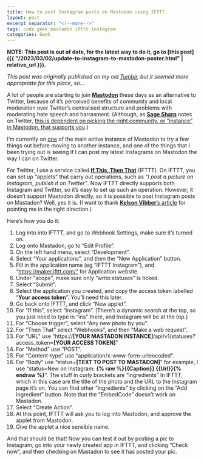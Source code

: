 ```yaml
---
title: How to post Instagram posts on Mastodon using IFTTT
layout: post
excerpt_separator: "<!--more-->"
tags: code geek mastadon ifttt instagram
categories: Geek
---
```


**NOTE: This post is out of date, for the latest way to do it, go to [this post]({{ "/2023/03/02/update-to-instagram-to-mastodon-poster.html" | relative_url }}).**

*This post was originally published on my old [Tumblr](https://alephnaughtpix.tumblr.com/post/177232593842/how-to-post-instagram-posts-on-mastodon-using), but it seemed more appropriate for this place, so...*

A lot of people are starting to join **[Mastodon](https://joinmastodon.org/)** these days as an alternative to Twitter, because of it’s perceived benefits of community and local moderation over Twitter’s centralised structure and problems with moderating hate speech and harrasment. (Although, as **[Sage Sharp](https://twitter.com/_sagesharp_)** notes on Twitter, [this is dependent on picking the right community, or “instance” in Mastodon, that supports you](https://twitter.com/_sagesharp_/status/1030112338836221953).)

I’m currently on [one](https://mastodon.cloud/@alephnaughtpix) of the main active instance of Mastodon to try a few things out before moving to another instance, and one of the things that I been trying out is seeing if I can post my latest Instagrams on Mastodon the way I can on Twitter.

<!--more-->

For Twitter, I use a service called **[If This, Then That](https://ifttt.com/)** (IFTTT). On IFTTT, you can set up “applets” that carry out operations, such as *“I post a picture on Instagram, publish it on Twitter”*. Now IFTTT directly supports both Instagram and Twitter, so it’s easy to set up such an operation. However, it doesn’t support Mastodon directly, so it is possible to post Instagram posts on Mastadon? Well, yes it is. (I want to thank [**Kelson Vibber**’s article](https://www.hyperborea.org/journal/2017/12/mastodon-ifttt/) for pointing me in the right direction.)

Here’s how you do it:

1. Log into into IFTTT, and go to Webhook Settings, make sure it’s turned on.
2. Log onto Mastadon, go to “Edit Profile”.
3. On the left hand menu, select “Development”.
4. Select “Your applications”, and then the “New Application” button.
5. Fill in the application name (eg “IFTTT Instagram”), and “https://maker.ifttt.com/” for Application website.
6. Under "scope", make sure only “write:statuses” is ticked.
7. Select “Submit”.
8. Select the application you created, and copy the access token labelled “**Your access token**”. You’ll need this later.
9. Go back onto IFTTT, and click “New applet”.
10. For “If this”, select “Instagram”. (There’s a dynamic search at the top, so you just need to type in “ins” there, and Instagram will be at the top.)
11. For “Choose trigger”, select “Any new photo by you”.
12. For “Then That” select “Webhooks”, and then “Make a web request”.
13. For “URL” use “https://**[YOUR MASTADON INSTANCE]**/api/v1/statuses?access_token=**[YOUR ACCESS TOKEN]**”
14. For “Method” use “POST”.
15. For “Content-type” use “application/x-www-form-urlencoded”.
16. For “Body” use “status=**[TEXT TO POST TO MASTADON]**” for example, I use “status=New on Instagram: **{% raw %}{{Caption}} {{Url}}{% endraw %}**”. The stuff in curly brackets are “ingredients” In IFTTT, which in this case are the title of the photo and the URL to the Instagram page it’s on. You can find other “ingredients” by clicking on the “Add ingredient” button. Note that the “EmbedCode” doesn’t work on Mastadon.
17. Select “Create Action”.
18. At this point, IFTTT will ask you to log into Mastodon, and approve the applet from Mastodon.
19. Give the applet a nice sensible name.

And that should be that! Now you can test it out by posting a pic to Instagram, go into your newly created app in IFTTT, and clicking “Check now”, and then checking on Mastadon to see it has posted your pic.
